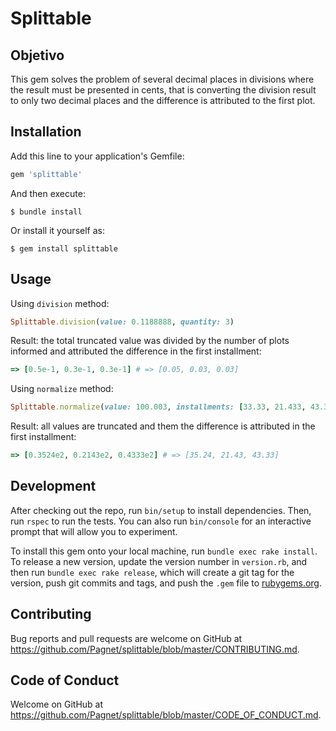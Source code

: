 # Splittable

## Objetivo

This gem solves the problem of several decimal places in divisions where the result must be presented in cents, that is converting the division result to only two decimal places and the difference is attributed to the first plot.

## Installation

Add this line to your application's Gemfile:

```ruby
gem 'splittable'
```

And then execute:

    $ bundle install

Or install it yourself as:

    $ gem install splittable

## Usage

Using `division` method:

``` ruby
Splittable.division(value: 0.1188888, quantity: 3)
```

Result: the total truncated value was divided by the number of plots informed and attributed the difference in the first installment:

```ruby
=> [0.5e-1, 0.3e-1, 0.3e-1] # => [0.05, 0.03, 0.03]
```

Using `normalize` method:

```ruby
Splittable.normalize(value: 100.003, installments: [33.33, 21.433, 43.33333])
```

Result: all values are truncated and them the difference is attributed in the first installment:

```ruby
=> [0.3524e2, 0.2143e2, 0.4333e2] # => [35.24, 21.43, 43.33]
```

## Development

After checking out the repo, run `bin/setup` to install dependencies. Then, run `rspec` to run the tests. You can also run `bin/console` for an interactive prompt that will allow you to experiment.

To install this gem onto your local machine, run `bundle exec rake install`. To release a new version, update the version number in `version.rb`, and then run `bundle exec rake release`, which will create a git tag for the version, push git commits and tags, and push the `.gem` file to [rubygems.org](https://rubygems.org).

## Contributing

Bug reports and pull requests are welcome on GitHub at https://github.com/Pagnet/splittable/blob/master/CONTRIBUTING.md.

## Code of Conduct

Welcome on GitHub at https://github.com/Pagnet/splittable/blob/master/CODE_OF_CONDUCT.md.

